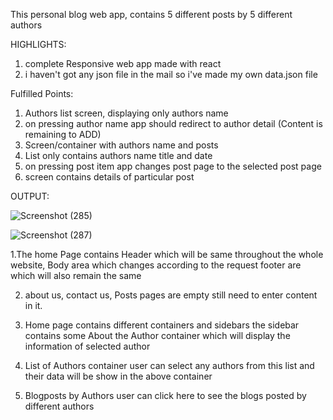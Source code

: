 This personal blog web app, contains 5 different posts by 5 different authors

HIGHLIGHTS:

1. complete Responsive web app made with react
2. i haven't got any json file in the mail so i've made my own data.json file

Fulfilled Points:

1. Authors list screen, displaying only authors name
2. on pressing author name app should redirect to author detail (Content is remaining to ADD)
3. Screen/container with authors name and posts
4. List only contains authors name title and date
5. on pressing post item app changes post page to the selected post page
6. screen contains details of particular post


OUTPUT:

![Screenshot (285)](https://user-images.githubusercontent.com/62478363/102099466-52a75000-3e4e-11eb-94e6-e5ee4e5c94c5.png)

![Screenshot (287)](https://user-images.githubusercontent.com/62478363/102099597-72d70f00-3e4e-11eb-8839-7cfe07117003.png)




1.The home Page contains Header which will be same throughout the whole website,
  Body area which changes according to the request
  footer are which will also remain the same

2. about us, contact us, Posts pages are empty still need to enter content in it.

3. Home page contains different containers and sidebars
   the sidebar contains some About the Author container
   which will display the information of selected author

4. List of Authors container
   user can select any authors from this list and their data will be show in the above container

5. Blogposts by Authors
   user can click here to see the blogs posted by different authors
